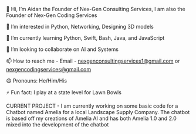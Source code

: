 👋 Hi, I’m Aidan the Founder of Nex-Gen Consulting Services,
   I am also the Founder of Nex-Gen Coding Services

👀 I’m interested in Python, Networking, Designing 3D models

🌱 I’m currently learning Python, Swift, Bash, Java, and JavaScript

💞️ I’m looking to collaborate on AI and Systems

📫 How to reach me - Email - nexgenconsultingservices1@gmail.com or nexgencodingservices@gmail.com

😄 Pronouns: He/Him/His

⚡ Fun fact: I play at a state level for Lawn Bowls


CURRENT PROJECT - I am currently working on some basic code for a Chatbot named Amelia
for a local Landscape Supply Company. The chatbot is based off my creations of Amelia AI 
and has both Amelia 1.0 and 2.0 mixed into the development of the chatbot
